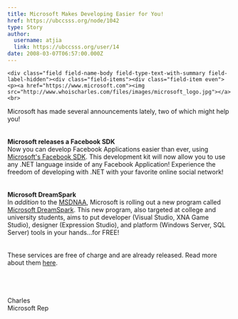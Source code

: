 ```yaml
---
title: Microsoft Makes Developing Easier for You! 
href: https://ubccsss.org/node/1042
type: Story
author:
  username: atjia
  link: https://ubccsss.org/user/14
date: 2008-03-07T06:57:00.000Z
---
```



    <div class="field field-name-body field-type-text-with-summary field-label-hidden"><div class="field-items"><div class="field-item even"><p><a href="https://www.microsoft.com"><img src="http://www.whoischarles.com/files/images/microsoft_logo.jpg"></a><br>
Microsoft has made several announcements lately, two of which might help you!<br>
<br>&#xA0;<br>
<strong>Microsoft releases a Facebook SDK</strong><br>
Now you can develop Facebook Applications easier than ever, using <a href="https://www.microsoft.com/downloads/details.aspx?FamilyId=CCD46762-45EC-4FBE-AD91-FC916671E734&amp;displaylang=en&amp;clcid=0x409">Microsoft&apos;s Facebook SDK</a>.  This development kit will now allow you to use any .NET language inside of any Facebook Application!  Experience the freedom of developing with .NET with your favorite online social network!<br>
<br>&#xA0;<br>
<strong>Microsoft DreamSpark</strong><br>
In <i>addition</i> to the <a href="https://msdn.microsoft.com/academic/">MSDNAA</a>, Microsoft is rolling out a new program called <a href="https://downloads.channel8.msdn.com/">Microsoft DreamSpark</a>.  This new program, also targeted at college and university students, aims to put developer (Visual Studio, XNA Game Studio), designer (Expression Studio), and platform (Windows Server, SQL Server) tools in your hands...for FREE!<br>
<br>&#xA0;<br>
These services are free of charge and are already released.  Read more about them <a href="http://school.whoischarles.com/content/microsoft-really-targeting-college-and-university-studentsin-good-way">here</a>.<br>
<br>&#xA0;<br>
<br>&#xA0;<br>
Charles<br>
Microsoft Rep</p>
</div></div></div>    <footer>
          </footer>
    